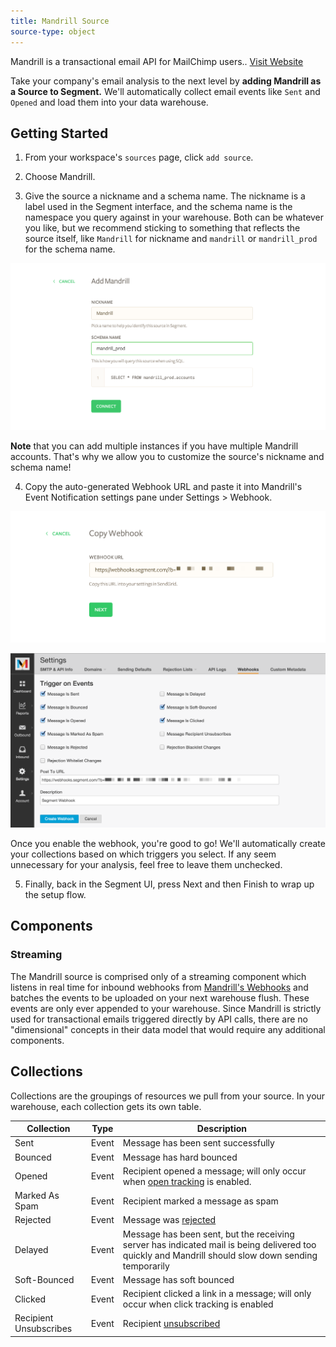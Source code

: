 ```yaml
---
title: Mandrill Source
source-type: object
---
```


Mandrill is a transactional email API for MailChimp users.. [Visit Website](http://www.mandrill.com/)

Take your company's email analysis to the next level by **adding Mandrill as a Source to Segment.** We'll automatically collect email events like `Sent` and `Opened` and load them into your data warehouse. 

## Getting Started

1. From your workspace's `sources` page, click `add source`.

2. Choose Mandrill.

3. Give the source a nickname and a schema name. The nickname is a label used in the Segment interface, and the schema name is the namespace you query against in your warehouse. Both can be whatever you like, but we recommend sticking to something that reflects the source itself, like `Mandrill` for nickname and `mandrill` or `mandrill_prod` for the schema name.

  ![](images/517874_Screen+Shot+2016-02-16+at+11.51.04+PM.png)

  **Note** that you can add multiple instances if you have multiple Mandrill accounts. That's why we allow you to customize the source's nickname and schema name!

4. Copy the auto-generated Webhook URL and paste it into Mandrill's Event Notification settings pane under Settings > Webhook.

  ![](images/Webhook.png)

  ![](images/795640_mandrill-settings.png)

  Once you enable the webhook, you're good to go! We'll automatically create your collections based on which triggers you select. If any seem unnecessary for your analysis, feel free to leave them unchecked.

5. Finally, back in the Segment UI, press Next and then Finish to wrap up the setup flow.

## Components

### Streaming

The Mandrill source is comprised only of a streaming component which listens in real time for inbound webhooks from [Mandrill's Webhooks](https://mandrill.zendesk.com/hc/en-us/articles/205583217-Introduction-to-Webhooks) and batches the events to be uploaded on your next warehouse flush. These events are only ever appended to your warehouse. Since Mandrill is strictly used for transactional emails triggered directly by API calls, there are no "dimensional" concepts in their data model that would require any additional components.


## Collections

Collections are the groupings of resources we pull from your source. In your warehouse, each collection gets its own table.


|  Collection | Type | Description |
|  ------ | ------ | ------ |
|  Sent | Event | Message has been sent successfully |
|  Bounced | Event | Message has hard bounced |
|  Opened | Event | Recipient opened a message; will only occur when [open tracking](http://help.mandrill.com/entries/23298476-How-does-open-tracking-work-) is enabled. |
|  Marked As Spam | Event | Recipient marked a message as spam |
|  Rejected | Event | Message was [rejected](http://help.mandrill.com/entries/22880521-What-is-a-rejected-email-Rejection-Blacklist-) |
|  Delayed | Event | Message has been sent, but the receiving server has indicated mail is being delivered too quickly and Mandrill should slow down sending temporarily |
|  Soft-Bounced | Event | Message has soft bounced |
|  Clicked | Event | Recipient clicked a link in a message; will only occur when click tracking is enabled |
|  Recipient Unsubscribes | Event | Recipient [unsubscribed](http://help.mandrill.com/entries/22880521-What-is-a-rejected-email-Rejection-Blacklist-) |
